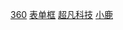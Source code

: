 [360](qqrsday.github.io/360/html/360.html)
[表单框](qqrsday.github.io/biaodan/html/表单框.html)
[超凡科技](qqrsday.github.io/chaofan/html/chaofan.html)
[小鹿](qqrsday.github.io/xiaolu/html/xiaolu.html)
